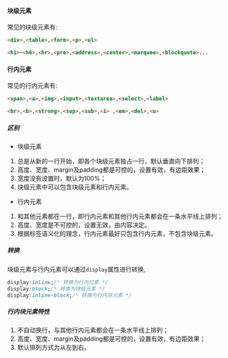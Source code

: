 #### 块级元素
常见的块级元素有:
```HTML
<div>,<table>,<form>,<p>,<ul>

<h1>~<h6>,<hr>,<pre>,<address>,<center>,<marquee>,<blockquote>...
```

#### 行内元素
常见的行内元素有:
```HTML
<span>,<a>,<img>,<input>,<textarea>,<select>,<label>

<br>,<b>,<strong>,<sup>,<sub>,<i> ,<em>,<del>,<u>
```

##### 区别
- 块级元素
1. 总是从新的一行开始，即各个块级元素独占一行，默认垂直向下排列；
2. 高度、宽度、margin及padding都是可控的，设置有效，有边距效果；
3. 宽度没有设置时，默认为100%；
4. 块级元素中可以包含块级元素和行内元素。
- 行内元素
1. 和其他元素都在一行，即行内元素和其他行内元素都会在一条水平线上排列；
2. 高度、宽度是不可控的，设置无效，由内容决定。
3. 根据标签语义化的理念，行内元素最好只包含行内元素，不包含块级元素。

##### 转换
块级元素与行内元素可以通过`display`属性进行转换,
```CSS
display:inline;/* 转换为行内元素 */
display:block;/* 转换为块级元素 */
display:inline-block;/* 转换为行内块元素 */
```

##### 行内块元素特性
1. 不自动换行，与其他行内元素都会在一条水平线上排列；
2. 高度、宽度、margin及padding都是可控的，设置有效，有边距效果；
3. 默认排列方式为从左到右。
